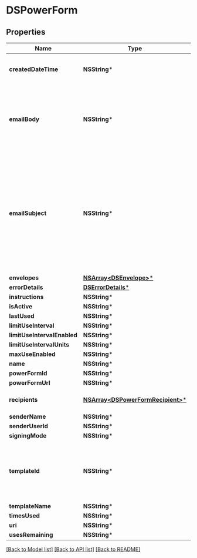 # DSPowerForm

## Properties
Name | Type | Description | Notes
------------ | ------------- | ------------- | -------------
**createdDateTime** | **NSString*** | Indicates the date and time the item was created. | [optional] 
**emailBody** | **NSString*** | Specifies the email body of the message sent to the recipient.   Maximum length: 10000 characters.  | [optional] 
**emailSubject** | **NSString*** | Specifies the subject of the email that is sent to all recipients.  See [ML:Template Email Subject Merge Fields] for information about adding merge field information to the email subject. | [optional] 
**envelopes** | [**NSArray&lt;DSEnvelope&gt;***](DSEnvelope.md) |  | [optional] 
**errorDetails** | [**DSErrorDetails***](DSErrorDetails.md) |  | [optional] 
**instructions** | **NSString*** |  | [optional] 
**isActive** | **NSString*** |  | [optional] 
**lastUsed** | **NSString*** |  | [optional] 
**limitUseInterval** | **NSString*** |  | [optional] 
**limitUseIntervalEnabled** | **NSString*** |  | [optional] 
**limitUseIntervalUnits** | **NSString*** |  | [optional] 
**maxUseEnabled** | **NSString*** |  | [optional] 
**name** | **NSString*** |  | [optional] 
**powerFormId** | **NSString*** |  | [optional] 
**powerFormUrl** | **NSString*** |  | [optional] 
**recipients** | [**NSArray&lt;DSPowerFormRecipient&gt;***](DSPowerFormRecipient.md) | An array of powerform recipients. | [optional] 
**senderName** | **NSString*** |  | [optional] 
**senderUserId** | **NSString*** |  | [optional] 
**signingMode** | **NSString*** |  | [optional] 
**templateId** | **NSString*** | The unique identifier of the template. If this is not provided, DocuSign will generate a value.  | [optional] 
**templateName** | **NSString*** |  | [optional] 
**timesUsed** | **NSString*** |  | [optional] 
**uri** | **NSString*** |  | [optional] 
**usesRemaining** | **NSString*** |  | [optional] 

[[Back to Model list]](../README.md#documentation-for-models) [[Back to API list]](../README.md#documentation-for-api-endpoints) [[Back to README]](../README.md)


